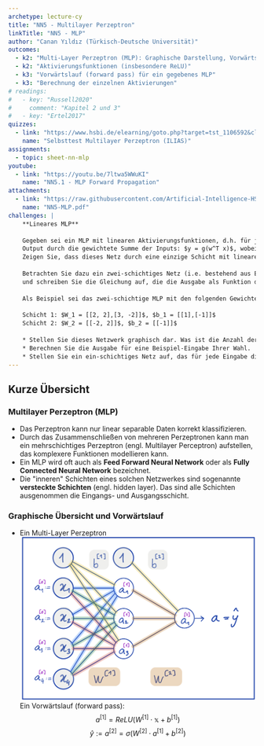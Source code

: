 ```yaml
---
archetype: lecture-cy
title: "NN5 - Multilayer Perzeptron"
linkTitle: "NN5 - MLP"
author: "Canan Yıldız (Türkisch-Deutsche Universität)"
outcomes:
  - k2: "Multi-Layer Perzeptron (MLP): Graphische Darstellung, Vorwärtslauf"
  - k2: "Aktivierungsfunktionen (insbesondere ReLU)"
  - k3: "Vorwärtslauf (forward pass) für ein gegebenes MLP"
  - k3: "Berechnung der einzelnen Aktivierungen"
# readings:
#   - key: "Russell2020"
#     comment: "Kapitel 2 und 3"
#   - key: "Ertel2017"
quizzes:
  - link: "https://www.hsbi.de/elearning/goto.php?target=tst_1106592&client_id=FH-Bielefeld"
    name: "Selbsttest Multilayer Perzeptron (ILIAS)"
assignments:
  - topic: sheet-nn-mlp
youtube:
  - link: "https://youtu.be/7ltwa5WWuKI"
    name: "NN5.1 - MLP Forward Propagation"
attachments:
  - link: "https://raw.githubusercontent.com/Artificial-Intelligence-HSBI-TDU/KI-Vorlesung/master/lecture/nn/files/NN5-MLP.pdf"
    name: "NN5-MLP.pdf"
challenges: |
    **Lineares MLP**

    Gegeben sei ein MLP mit linearen Aktivierungsfunktionen, d.h. für jedes Neuron berechnet sich der
    Output durch die gewichtete Summe der Inputs: $y = g(w^T x)$, wobei $g(z) = z$ gilt, also $y = w^T x$.
    Zeigen Sie, dass dieses Netz durch eine einzige Schicht mit linearen Neuronen ersetzt werden kann.

    Betrachten Sie dazu ein zwei-schichtiges Netz (i.e. bestehend aus Eingabe-Schicht, Ausgabe-Schicht und einer versteckten Schicht)
    und schreiben Sie die Gleichung auf, die die Ausgabe als Funktion der Eingabe darstellt.

    Als Beispiel sei das zwei-schichtige MLP mit den folgenden Gewichten und Bias-Werten gegeben:

    Schicht 1: $W_1 = [[2, 2],[3, -2]]$, $b_1 = [[1],[-1]]$
    Schicht 2: $W_2 = [[-2, 2]]$, $b_2 = [[-1]]$

    * Stellen Sie dieses Netzwerk graphisch dar. Was ist die Anzahl der Zellen in den einzelnen Schichten?
    * Berechnen Sie die Ausgabe für eine Beispiel-Eingabe Ihrer Wahl.
    * Stellen Sie ein ein-schichtiges Netz auf, das für jede Eingabe die gleiche Ausgabe wie das obige Netzwerk berechnet und es somit ersetzen könnte.
---
```



## Kurze Übersicht

### Multilayer Perzeptron (MLP)
*   Das Perzeptron kann nur linear separable Daten korrekt klassifizieren.
*   Durch das Zusammenschließen von mehreren Perzeptronen kann man ein mehrschichtiges Perzeptron (engl. Multilayer Perceptron) aufstellen, das komplexere Funktionen modellieren kann.
*   Ein MLP wird oft auch als **Feed Forward Neural Network** oder  als **Fully Connected Neural Network** bezeichnet.
*   Die "inneren" Schichten eines solchen Netzwerkes sind sogenannte **versteckte Schichten** (engl. hidden layer). Das sind alle Schichten ausgenommen die Eingangs- und Ausgangsschicht.

### Graphische Übersicht und Vorwärtslauf
*   Ein Multi-Layer Perzeptron
    ![](images/mlp.png)
    Ein Vorwärtslauf (forward pass):
    $$a^{[1]} = ReLU \left( W^{[1]} \cdot \mathbb{x} + b^{[1]} \right) \tag{1}$$
    $$\hat{y} := a^{[2]} = \sigma \left( W^{[2]} \cdot a^{[1]} + b^{[2]} \right) \tag{2}$$
